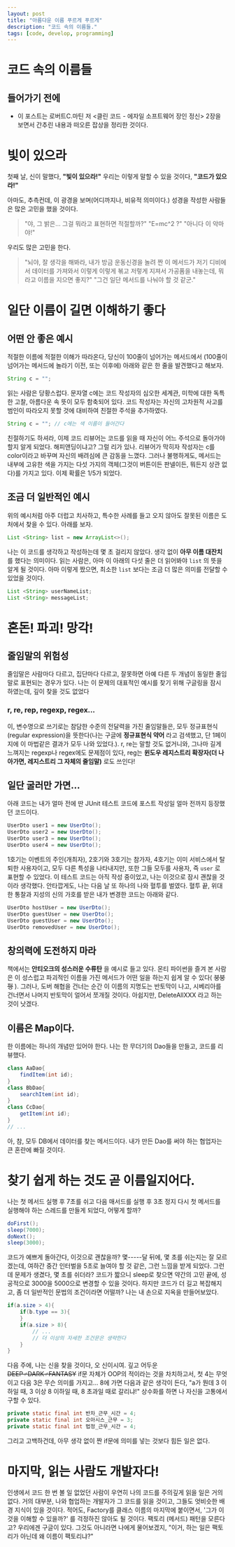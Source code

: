 ```yaml
---
layout: post
title: "아름다운 이름 푸르게 푸르게"
description: "코드 속의 이름들."
tags: [code, develop, programming]
---
```



# 코드 속의 이름들

## 들어가기 전에
* 이 포스트는 로버트C.마틴 저 <클린 코드 - 에자일 소프트웨어 장인 정신> 2장을 보면서 간추린 내용과 떠오른 잡상을 정리한 것이다.

# 빛이 있으라

첫째 날, 신이 말했다, __"빛이 있으라!"__ 우리는 이렇게 말할 수 있을 것이다, __"코드가 있으라!"__ 

아마도, 추측컨데, 이 광경을 보며(어디까지나, 비유적 의미이다.) 성경을 작성한 사람들은 많은 고민을 했을 것이다.

>"야, 그 밝은... 그걸 뭐라고 표현하면 적절할까?" 
>"E=mc^2 ?" 
>"아니다 이 악마야!" 

우리도 많은 고민을 한다.

>"뇌야, 잘 생각을 해봐라, 내가 방금 운동신경을 놀려 짠 이 메서드가 저기 디비에서 데이터를 가져와서 이렇게 이렇게 볶고 저렇게 지져서 가공품을 내놓는데, 뭐라고 이름을 지으면 좋지?"
>"그건 일단 메서드를 나눠야 할 것 같군."

# 일단 이름이 길면 이해하기 좋다

## 어떤 안 좋은 예시

적절한 이름에 적절한 이해가 따라온다, 당신이 100줄이 넘어가는 메서드에서 (100줄이 넘어가는 메서드에 놀라기 이전, 또는 이후에) 아래와 같은 한 줄을 발견했다고 해보자.

```java
String c = "";
```

읽는 사람은 당황스럽다. 문자열 c에는 코드 작성자의 심오한 세계관, 미학에 대한 독특한 고찰, 아름다운 속 뜻이 모두 함축되어 있다. 코드 작성자는 자신의 고차원적 사고를 범인이 따라오지 못할 것에 대비하여 친절한 주석을 추가하였다.

```java
String c = ""; // c에는 색 이름이 들어간다
``` 

친절하기도 하셔라, 이제 코드 리뷰어는 코드를 읽을 때 자신이 어느 주석으로 돌아가야 할지 알게 되었다. 해피앤딩이냐고? 그럴 리가 있나. 리뷰어가 막히자 작성자는 c를 color이라고 바꾸며 자신의 배려심에 큰 감동을 느꼈다. 그러나 불행하게도, 메서드는 내부에 고유한 색을 가지는 다섯 가지의 객체(그것이 버튼이든 판넬이든, 뭐든지 상관 없다)를 가지고 있다. 이제 확률은 1/5가 되었다.

## 조금 더 일반적인 예시

위의 예시처럼 아주 더럽고 치사하고, 특수한 사례를 들고 오지 않아도 잘못된 이름은 도처에서 찾을 수 있다. 아래를 보자.

```java
List <String> list = new ArrayList<>();
```

나는 이 코드를 생각하고 작성하는데 몇 초 걸리지 않았다. 생각 없이 __아무 이름 대잔치__ 를 했다는 의미이다. 읽는 사람은, 아마 이 아래의 다섯 줄은 더 읽어봐야 `list` 의 뜻을 알게 될 것이다. 아마 이렇게 짰으면, 최소한 `list` 보다는 조금 더 많은 의미를 전달할 수 있었을 것이다.

```java
List <String> userNameList;
List <String> messageList;
```

# 혼돈! 파괴! 망각!

## 줄임말의 위험성

줄임말은 사람마다 다르고, 집단마다 다르고, 잘못하면 아예 다른 두 개념이 동일한 줄임말로 표현되는 경우가 있다. 나는 이 문제의 대표적인 예시를 찾기 위해 구글링을 잠시 하였는데, 깊이 찾을 것도 없었다

### r, re, rep, regexp, regex...

이, 변수명으로 쓰기로는 참담한 수준의 전달력을 가진 줄임말들은, 모두 정규표현식(regular expression)을 뜻한다(나는 구글에 __정규표현식 약어__ 라고 검색했고, 단 1페이지에 이 마법같은 결과가 모두 나와 있었다.). r, re는 말할 것도 없거니와, 그나마 길게 느껴지는 regexp나 regex에도 문제점이 있다, reg는 __윈도우 레지스트리 확장자(더 나아가면, 레지스트리 그 자체의 줄임말)__ 로도 쓰인다!

## 일단 굴러만 가면...

아래 코드는 내가 얼마 전에 딴 JUnit 테스트 코드에 포스트 작성일 얼마 전까지 등장했던 코드이다.

```java
UserDto user1 = new UserDto();
UserDto user2 = new UserDto();
UserDto user3 = new UserDto();
UserDto user4 = new UserDto();
```

1호기는 이벤트의 주인(개최자), 2호기와 3호기는 참가자, 4호기는 이미 서비스에서 탈퇴한 사용자이고, 모두 다른 특성을 나타내지만, 또한 그들 모두를 사용자, 즉 `user` 로 표현할 수 있었다. 이 테스트 코드는 아직 작성 중이었고, 나는 이것으로 잠시 괜찮을 것이라 생각했다. 안타깝게도, 나는 다음 날 또 하나의 나와 혈투를 벌였다. 혈투 끝, 위대한 통찰과 지성의 신의 가호를 받은 내가 변경한 코드는 아래와 같다.

```java
UserDto hostUser = new UserDto();
UserDto guestUser = new UserDto();
UserDto guestUser = new UserDto();
UserDto removedUser = new UserDto();
```

## 창의력에 도전하지 마라

책에서는 __안티오크의 성스러운 수류탄__ 을 예시로 들고 있다. 몬티 파이썬을 즐겨 본 사람은 이 성스럽고 파괴적인 이름을 가진 메서드가 어떤 일을 하는지 쉽게 알 수 있다( ~~붕붕펑~~ ). 그러나, 도버 해협을 건너는 순간 이 이름의 지명도는 반토막이 나고, 시베리아를 건너면서 나머지 반토막이 얼어서 쪼개질 것이다. 아쉽지만, DeleteAllXXX 라고 하는 것이 낫겠다.

## 이름은 Map이다.

한 이름에는 하나의 개념만 있어야 한다. 나는 한 무더기의 Dao들을 만들고, 코드를 리뷰했다.

```java
class AaDao{
    findItem(int id);
}
class BbDao{
    searchItem(int id);
}
class CcDao{
    getItem(int id);
}
// ...
```

아, 참, 모두 DB에서 데이터를 찾는 메서드이다. 내가 만든 Dao를 써야 하는 협업자는 큰 혼란에 빠질 것이다.

# 찾기 쉽게 하는 것도 곧 이름일지어다.

나는 첫 메서드 실행 후 7초를 쉬고 다음 매서드를 실행 후 3초 정지 다시 첫 메서드를 실행해야 하는 스레드를 만들게 되었다, 어떻게 할까?

```java
doFirst();
sleep(7000);
doNext();
sleep(3000);
```

코드가 예쁘게 돌아간다, 이것으로 괜찮을까? 몇-----달 뒤에, 몇 초를 쉬는지는 잘 모르겠는데, 여하간 중간 인터벌을 5초로 늘여야 할 것 같은, 그런 느낌을 받게 되었다. 그런데 문제가 생겼다, 몇 초를 쉬더라? 코드가 짧으니 sleep로 찾으면 약간의 고민 끝에, 성공적으로 3000을 5000으로 변경할 수 있을 것이다. 하지만 코드가 더 길고 복잡해지고, 좀 더 일반적인 문법의 조건이라면 어떨까? 나는 내 손으로 지옥을 만들어보았다.

```java
if(a.size > 4){
    if(b.type == 3){
    }
    if(a.size > 8){
        // ...
        // 더 이상의 자세한 조건문은 생략한다
    }
}
```

다음 주에, 나는 신을 찾을 것이다, 오 신이시여. 깊고 어두운 ~~DEEP♂DARK♂FANTASY~~ if문 자체가 OOP의 적이라는 것을 차치하고서, 첫 4는 무엇이고 다음 3은 무슨 의미를 가지고... 8에 가면 다음과 같은 생각이 든다, "a가 뭔데 3 이하일 때, 3 이상 8 이하일 때, 8 초과일 때로 갈리냐!" 상수화를 하면 나 자신을 고통에서 구할 수 있다.

```java
private static final int 반차_근무_시간 = 4;
private static final int 오아시스_근무 = 3;
private static final int 법정_근무_시간 = 4;
```

그리고 고백하건데, 아무 생각 없이 짠 if문에 의미를 넣는 것보다 힘든 일은 없다.

# 마지막, 읽는 사람도 개발자다!

인생에서 코드 한 번 볼 일 없었던 사람이 우연히 나의 코드를 주의깊게 읽을 일은 거의 없다. 거의 대부분, 나와 협업하는 개발자가 그 코드를 읽을 것이고, 그들도 엇비슷한 배경 지식이 있을 것이다. 적어도, Factory를 클래스 이름의 마지막에 붙이면서, '그가 이것을 이해할 수 있을까?' 를 걱정하진 않아도 될 것이다. 팩토리 (메서드) 패턴을 모른다고? 우리에겐 구글이 있다. 그것도 아니라면 나에게 물어보겠지, "이거, 하는 일은 팩토리가 아닌데 왜 이름이 팩토리냐?"
